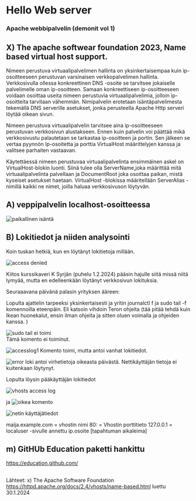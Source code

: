 # Hello Web server
### Apache webbipalvelin (demonit vol 1)

## X) The apache softwear foundation 2023, Name based virtual host support. 
  Nimeen perustuva virtuaalipalvelimen hallinta on yksinkertaisempaa kuin ip-osoitteeseen perustuvan varsinaisen verkkopalvelimen hallinta. Verkkosivulla ollessa konkreettinen DNS -osoite se tarvitsee jokaiselle palvelimelle oman ip-osoitteen. Samaan konkreettiseen ip-osoitteeseen voidaan osoittaa useita nimeen perustuvia virtuaalipalvelimia, jolloin ip-osoitteita tarvitaan vähemmän. Nimipalvelin erotetaan isäntäpalvelimesta tekemällä DNS serverille asetukset, jonka perusteella Apache Http serveri löytää oikean sivun.   
  
  Nimeen perustuva virtuaalipalvelin tarvitsee aina ip-osoitteeseen perustuvan verkkosivun alustakseen. Ennen kuin palvelin voi päättää mikä verkkosivustu palautetaan se tarkastaa ip-osoitteen ja portin. Sen jälkeen se vertaa pyynnön Ip-osoitetta ja porttia VirtualHost määrittelyjen kanssa ja valitsee parhaiten vastaavan.  
  
  Käytettäessä nimeen perustuvaa virtuaalipalvelinta ensimmäinen askel on VirtualHost-blokin luonti. Siinä tulee olla ServerName,joka määrittää mitä virtuaalipalvelinta palvellaan ja DocumentRoot joka osoittaa paikan, mistä kyseiset asetukset haetaan. VirtualHost -blokissa määritellään ServerAlias -nimillä kaikki ne nimet, joilla haluaa verkkosivuson löytyvän.  

## A) veppipalvelin localhost-osoitteessa  

![paikallinen isäntä](https://github.com/VaMaija/Linux2024/assets/142913118/84608f65-97cf-42a7-9f96-382c00394641)

## B) Lokitiedot ja niiden analysointi 

Koin tuskan hetkiä, kun en löytänyt lokitietoja millään. 

![access denied](https://github.com/VaMaija/Linux2024/assets/142913118/ca07020b-5e34-4269-a089-16a095799755)

Kiitos kurssikaveri K Syrjän (puhelu 1.2.2024) pääsin hajulle siitä missä niitä lymyää, mutta en edelleenkään löytänyt verkkosivun lokituksia. 

Seuraaavana päivänä palasin yrityksen ääreen: 

Lopulta ajattelin tarpeeksi yksinkertaisesti ja yritin journalctl f ja sudo tail -f komennoilla eteenpäin. Eli katsoin vihdoin Teron ohjeita (tää pitää tehdä kuin Ikean huonekalut, ensin ilman ohjeita ja sitten oluen voimalla ja ohjeiden kanssa. )

![sudo tail ei toimi](https://github.com/VaMaija/Linux2024/assets/142913118/c8b926d2-c459-4677-90af-6ddc3d2fd9a3)  
  Tämä komento ei toiminut. 

![accesslog1](https://github.com/VaMaija/Linux2024/assets/142913118/607f618b-84eb-4c80-b2f1-07ed31614635)
  Komento toimi, mutta antoi vanhat lokitiedot.  

![error loki](https://github.com/VaMaija/Linux2024/assets/142913118/2f7c2769-d68b-4149-a1e2-b7eb6557446f)
antoi virhetietoja oikeasta päivästä. Nettikäyttäjän tietoja ei kuitenkaan löytynyt. 

Lopulta löysin pääkäyttäjän lokitiedot 

![vhosts access log](https://github.com/VaMaija/Linux2024/assets/142913118/91506c2d-8c03-4a9a-b33f-4907f734610c)

ja 
![oikea komento](https://github.com/VaMaija/Linux2024/assets/142913118/0bd7dbea-053f-46b4-93e7-f9cc9f6e0063)

![netin käyttäjätiedot](https://github.com/VaMaija/Linux2024/assets/142913118/46c5e607-72ed-4cd4-a7dc-a2fe1daa6297)

  maija.example.com = vhostin nimi
  80: = Vhostin porttitieto
  127.0.0.1 = localuser -sivulle annettu ip.osoite
  [tapahtuman aikaleima]
  




## m) GitHUb Education paketti hankittu

https://education.github.com/ 

##  



Lähteet: 
  x) The Apache Software Foundation https://httpd.apache.org/docs/2.4/vhosts/name-based.html luettu 30.1.2024 

